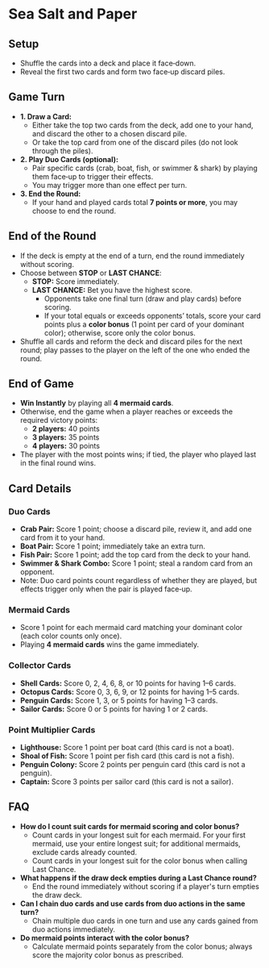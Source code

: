 # Sea Salt and Paper

## Setup

- Shuffle the cards into a deck and place it face‑down.
- Reveal the first two cards and form two face‑up discard piles.

## Game Turn

- **1. Draw a Card:**
    - Either take the top two cards from the deck, add one to your hand, and discard the other to a chosen discard pile.
    - Or take the top card from one of the discard piles (do not look through the piles).
- **2. Play Duo Cards (optional):**
    - Pair specific cards (crab, boat, fish, or swimmer & shark) by playing them face‑up to trigger their effects.
    - You may trigger more than one effect per turn.
- **3. End the Round:**
    - If your hand and played cards total **7 points or more**, you may choose to end the round.

## End of the Round

- If the deck is empty at the end of a turn, end the round immediately without scoring.
- Choose between **STOP** or **LAST CHANCE**:
    - **STOP:** Score immediately.
    - **LAST CHANCE:** Bet you have the highest score.
        - Opponents take one final turn (draw and play cards) before scoring.
        - If your total equals or exceeds opponents’ totals, score your card points plus a **color bonus** (1 point per card of your dominant color); otherwise, score only the color bonus.
- Shuffle all cards and reform the deck and discard piles for the next round; play passes to the player on the left of the one who ended the round.

## End of Game

- **Win Instantly** by playing all **4 mermaid cards**.
- Otherwise, end the game when a player reaches or exceeds the required victory points:
    - **2 players:** 40 points
    - **3 players:** 35 points
    - **4 players:** 30 points
- The player with the most points wins; if tied, the player who played last in the final round wins.

## Card Details

### Duo Cards

- **Crab Pair:** Score 1 point; choose a discard pile, review it, and add one card from it to your hand.
- **Boat Pair:** Score 1 point; immediately take an extra turn.
- **Fish Pair:** Score 1 point; add the top card from the deck to your hand.
- **Swimmer & Shark Combo:** Score 1 point; steal a random card from an opponent.
- Note: Duo card points count regardless of whether they are played, but effects trigger only when the pair is played face‑up.

### Mermaid Cards

- Score 1 point for each mermaid card matching your dominant color (each color counts only once).
- Playing **4 mermaid cards** wins the game immediately.

### Collector Cards

- **Shell Cards:** Score 0, 2, 4, 6, 8, or 10 points for having 1–6 cards.
- **Octopus Cards:** Score 0, 3, 6, 9, or 12 points for having 1–5 cards.
- **Penguin Cards:** Score 1, 3, or 5 points for having 1–3 cards.
- **Sailor Cards:** Score 0 or 5 points for having 1 or 2 cards.

### Point Multiplier Cards

- **Lighthouse:** Score 1 point per boat card (this card is not a boat).
- **Shoal of Fish:** Score 1 point per fish card (this card is not a fish).
- **Penguin Colony:** Score 2 points per penguin card (this card is not a penguin).
- **Captain:** Score 3 points per sailor card (this card is not a sailor).

## FAQ

- **How do I count suit cards for mermaid scoring and color bonus?**
    - Count cards in your longest suit for each mermaid. For your first mermaid, use your entire longest suit; for additional mermaids, exclude cards already counted.
    - Count cards in your longest suit for the color bonus when calling Last Chance.
- **What happens if the draw deck empties during a Last Chance round?**
    - End the round immediately without scoring if a player's turn empties the draw deck.
- **Can I chain duo cards and use cards from duo actions in the same turn?**
    - Chain multiple duo cards in one turn and use any cards gained from duo actions immediately.
- **Do mermaid points interact with the color bonus?**
    - Calculate mermaid points separately from the color bonus; always score the majority color bonus as prescribed.
